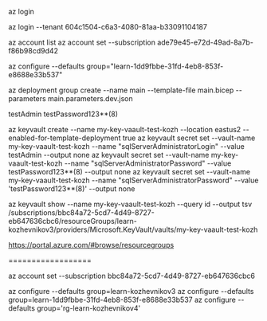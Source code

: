 az login

az login --tenant 604c1504-c6a3-4080-81aa-b33091104187


az account list 
az account set --subscription ade79e45-e72d-49ad-8a7b-f86b98cd9d42

az configure --defaults group="learn-1dd9fbbe-31fd-4eb8-853f-e8688e33b537"


az deployment group create --name main --template-file main.bicep --parameters main.parameters.dev.json


testAdmin
testPassword123**(8)


az keyvault create --name my-key-vaault-test-kozh --location eastus2 --enabled-for-template-deployment true
az keyvault secret set --vault-name my-key-vaault-test-kozh --name "sqlServerAdministratorLogin" --value testAdmin --output none
az keyvault secret set --vault-name my-key-vaault-test-kozh --name "sqlServerAdministratorPassword" --value testPassword123**(8) --output none
az keyvault secret set --vault-name my-key-vaault-test-kozh --name "sqlServerAdministratorPassword" --value 'testPassword123**(8)' --output none



az keyvault show --name my-key-vaault-test-kozh --query id --output tsv
/subscriptions/bbc84a72-5cd7-4d49-8727-eb647636cbc6/resourceGroups/learn-kozhevnikov3/providers/Microsoft.KeyVault/vaults/my-key-vaault-test-kozh

https://portal.azure.com/#browse/resourcegroups




==================


az account set --subscription bbc84a72-5cd7-4d49-8727-eb647636cbc6

az configure --defaults group=learn-kozhevnikov3
az configure --defaults group=learn-1dd9fbbe-31fd-4eb8-853f-e8688e33b537
az configure --defaults group='rg-learn-kozhevnikov4'
